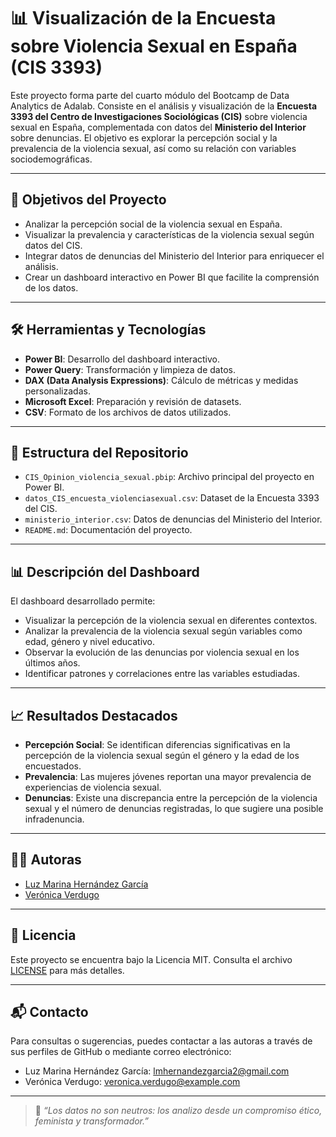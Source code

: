 # 📊 Visualización de la Encuesta sobre Violencia Sexual en España (CIS 3393)

Este proyecto forma parte del cuarto módulo del Bootcamp de Data Analytics de Adalab. Consiste en el análisis y visualización de la **Encuesta 3393 del Centro de Investigaciones Sociológicas (CIS)** sobre violencia sexual en España, complementada con datos del **Ministerio del Interior** sobre denuncias. El objetivo es explorar la percepción social y la prevalencia de la violencia sexual, así como su relación con variables sociodemográficas.

---

## 🎯 Objetivos del Proyecto

- Analizar la percepción social de la violencia sexual en España.
- Visualizar la prevalencia y características de la violencia sexual según datos del CIS.
- Integrar datos de denuncias del Ministerio del Interior para enriquecer el análisis.
- Crear un dashboard interactivo en Power BI que facilite la comprensión de los datos.

---

## 🛠️ Herramientas y Tecnologías

- **Power BI**: Desarrollo del dashboard interactivo.
- **Power Query**: Transformación y limpieza de datos.
- **DAX (Data Analysis Expressions)**: Cálculo de métricas y medidas personalizadas.
- **Microsoft Excel**: Preparación y revisión de datasets.
- **CSV**: Formato de los archivos de datos utilizados.

---

## 📁 Estructura del Repositorio

- `CIS_Opinion_violencia_sexual.pbip`: Archivo principal del proyecto en Power BI.
- `datos_CIS_encuesta_violenciasexual.csv`: Dataset de la Encuesta 3393 del CIS.
- `ministerio_interior.csv`: Datos de denuncias del Ministerio del Interior.
- `README.md`: Documentación del proyecto.

---

## 📊 Descripción del Dashboard

El dashboard desarrollado permite:

- Visualizar la percepción de la violencia sexual en diferentes contextos.
- Analizar la prevalencia de la violencia sexual según variables como edad, género y nivel educativo.
- Observar la evolución de las denuncias por violencia sexual en los últimos años.
- Identificar patrones y correlaciones entre las variables estudiadas.

---

## 📈 Resultados Destacados

- **Percepción Social**: Se identifican diferencias significativas en la percepción de la violencia sexual según el género y la edad de los encuestados.
- **Prevalencia**: Las mujeres jóvenes reportan una mayor prevalencia de experiencias de violencia sexual.
- **Denuncias**: Existe una discrepancia entre la percepción de la violencia sexual y el número de denuncias registradas, lo que sugiere una posible infradenuncia.

---

## 👩‍💻 Autoras

- [Luz Marina Hernández García](https://github.com/luzmarinahg)
- [Verónica Verdugo](https://github.com/VeronicaVerdugo)

---

## 📄 Licencia

Este proyecto se encuentra bajo la Licencia MIT. Consulta el archivo [LICENSE](LICENSE) para más detalles.

---

## 📬 Contacto

Para consultas o sugerencias, puedes contactar a las autoras a través de sus perfiles de GitHub o mediante correo electrónico:

- Luz Marina Hernández García: lmhernandezgarcia2@gmail.com
- Verónica Verdugo: veronica.verdugo@example.com

---

> 💬 *“Los datos no son neutros: los analizo desde un compromiso ético, feminista y transformador.”*
